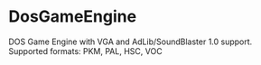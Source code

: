 # DosGameEngine
DOS Game Engine with VGA and AdLib/SoundBlaster 1.0 support. Supported formats: PKM, PAL, HSC, VOC
